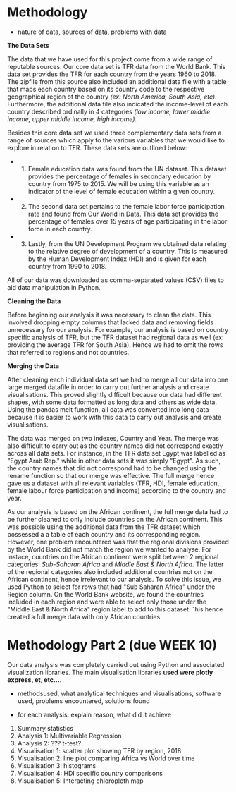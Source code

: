 # Methodology

* nature of data, sources of data, problems with data 

**The Data Sets**

The data that we have used for this project come from a wide range of reputable sources. Our core data set is TFR data from the World Bank. This data set provides the TFR for each country from the years 1960 to 2018. The zipfile from this source also included an additional data file with a table that maps each country based on its country code to the respective geographical region of the country *(ex: North America, South Asia, etc)*. Furthermore, the additional data file also indicated the income-level of each country described ordinally in 4 categories *(low income, lower middle income, upper middle income, high income)*.

Besides this core data set we used three complementary data sets from a range of sources which apply to the various variables that we would like to explore in relation to TFR. These data sets are outlined below: 
* 1. Female education data was found from the UN dataset. This dataset provides the percentage of females in secondary education by country from 1975 to 2015. We will be using this variable as an indicator of the level of female education within a given country.
* 2. The second data set pertains to the female labor force participation rate and found from Our World in Data. This data set provides the percentage of females over 15 years of age participating in the labor force in each country.
* 3. Lastly, from the UN Development Program we obtained data relating to the relative degree of development of a country. This is measured by the Human Development Index (HDI) and is given for each country from 1990 to 2018. 

All of our data was downloaded as comma-separated values (CSV) files to aid data manipulation in Python. 

**Cleaning the Data**

Before beginning our analysis it was necessary to clean the data. This involved dropping  empty columns that lacked data and removing fields unnecessary for our analysis. For example, our analysis is based on country specific analysis of TFR, but the TFR dataset had regional data as well (ex: providing the average TFR for South Asia). Hence we had to omit the rows that referred to regions and not countries. 

**Merging the Data**

After cleaning each individual data set we had to merge all our data into one large merged datafile in order to carry out further analysis and create visualisations. This proved slightly difficult because our data had different shapes, with some data formatted as long data and others as wide data. Using the pandas melt function, all data was converted into long data because it is easier to work with this data to carry out analysis and create visualisations. 

The data was merged on two indexes, Country and Year. The merge was also difficult to carry out as the country names did not correspond exactly across all data sets. For instance, in the TFR data set Egypt was labelled as "Egypt Arab Rep." while in other data sets it was simply "Egypt". As such, the country names that did not correspond had to be changed using the rename function so that our merge was effective. The full merge hence gave us a dataset with all relevant variables (TFR, HDI, female education, female labour force participation and income) according to the country and year. 

As our analysis is based on the African continent, the full merge data had to be further cleaned to only include countries on the African continent. This was possible using the additional data from the TFR dataset which possessed a a table of each country and its corresponding region. However, one problem encountered was that the regional divisions provided by the World Bank did not match the region we wanted to analyse. For instace, countries on the African continent were split between 2 regional categories: *Sub-Saharan Africa* and *Middle East & North Africa*. The latter of the regional categories also included additional countries not on the African continent, hence irrelevant to our analysis. To solve this issue, we used Python to select for rows that had "Sub Saharan Africa" under the Region column. On the World Bank website, we found the countries included in each region and were able to select only those under the "Middle East & North Africa" region label to add to this dataset. ˇhis hence created a full merge data with only African countries. 


# Methodology Part 2 (due WEEK 10)
Our data analysis was completely carried out using Python and associated visualization libraries. The main visualisation libraries **used were plotly express, et, etc...**.

* methodsused, what analytical techniques and visualisations, software used, problems encountered, solutions found 

- for each analysis: explain reason, what did it achieve

1. Summary statistics
2. Analysis 1: Multivariable Regression
3. Analysis 2: ??? t-test?
4. Visualisation 1: scatter plot showing TFR by region, 2018  
5. Visualisation 2: line plot comparing Africa vs World over time
6. Visualisation 3: histograms 
7. Visualisation 4: HDI specific country comparisons 
8. Visualisation 5: Interacting chloropleth map 



